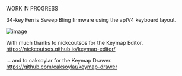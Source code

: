 WORK IN PROGRESS

34-key Ferris Sweep Bling firmware using the aptV4 keyboard layout.

![image](https://github.com/user-attachments/assets/815a2bab-14bc-4473-98f2-be42cc77adb8)

With much thanks to nickcoutsos for the Keymap Editor. https://nickcoutsos.github.io/keymap-editor/

... and to caksoylar for the Keymap Drawer. https://github.com/caksoylar/keymap-drawer







